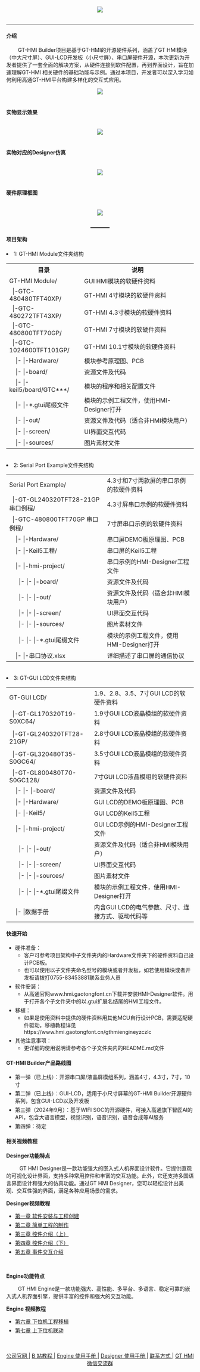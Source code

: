 <br/>
<div align="center">
    <img src="images/logo3.png">
</div>
<br/>

---

#### 介绍
&nbsp;&nbsp;&nbsp;&nbsp;&nbsp;&nbsp;&nbsp;&nbsp;GT-HMI Builder项目是基于GT-HMI的开源硬件系列，涵盖了GT HMI模块（中大尺寸屏）、GUI-LCD开发板（小尺寸屏）、串口屏硬件开源，本次更新为开发者提供了一套全面的解决方案，从硬件连接到软件配置，再到界面设计，旨在加速理解GT-HMI 相关硬件的基础功能与示例。通过本项目，开发者可以深入学习如何利用高通GT-HMI平台构建多样化的交互式应用。

<div align="center">
    <img src="images/GUI 人机交互平台六大优势.png">
</div>

<br/>

#### 实物显示效果

<br/>
<div align="center">
    <img src="images/车载.png">
</div>
<br/>

#### 实物对应的Designer仿真

<br/>
<div align="center">
    <img src="images/车载上位机.png">
</div>
<br/>

#### 硬件原理框图

<br/>
<div align="center">
    <img src="images/串口屏板原理框图.png">
</div>
<br/>

<div align="center">
    <hr style="width: 10%; border: 1px solid gray;">
</div>

#### 项目架构

<li>1: GT-HMI Module文件夹结构</li>
<table>
 <tr>
  <th style="width:40%">目录</th>
  <th style="width:60%">说明</th>
 </tr>
 <tr>
  <td>GT-HMI Module/</td>
  <td>GUI HMI模块的软硬件资料</td>
 </tr>
 <tr>
  <td>&nbsp;&nbsp;|-GTC-480480TFT40XP/</td>
  <td>GT-HMI 4寸模块的软硬件资料</td>
 </tr>
 <tr>
  <td>&nbsp;&nbsp;|-GTC-480272TFT43XP/</td>
  <td>GT-HMI 4.3寸模块的软硬件资料</td>
 </tr>
 <tr>
  <td>&nbsp;&nbsp;|-GTC-480800TFT70GP/</td>
  <td>GT-HMI 7寸模块的软硬件资料</td>
 </tr>
 <tr>
  <td>&nbsp;&nbsp;|-GTC-1024600TFT101GP/</td>
  <td>GT-HMI 10.1寸模块的软硬件资料</td>
 </tr>
  <tr>
  <td>&nbsp;&nbsp;&nbsp;&nbsp;|-&nbsp;|-Hardware/</td>
  <td>模块参考原理图、PCB</td>
 </tr>
 <tr>
  <td>&nbsp;&nbsp;&nbsp;&nbsp;|-&nbsp;|-board/</td>
  <td>资源文件及代码</td>
 </tr>
 <tr>
  <td>&nbsp;&nbsp;&nbsp;&nbsp;|-&nbsp;|-keil5/board/GTC***/</td>
  <td>模块的程序和相关配置文件</td>
 </tr>
 <tr>
  <td>&nbsp;&nbsp;&nbsp;&nbsp;|-&nbsp;|-*.gtui尾缀文件</td>
  <td>模块的示例工程文件，使用HMI-Designer打开</td>
 </tr>
 <tr>
  <td>&nbsp;&nbsp;&nbsp;&nbsp;|-&nbsp;|-out/</td>
  <td>资源文件及代码（适合非HMI模块用户）</td>
 </tr>
 <tr>
  <td>&nbsp;&nbsp;&nbsp;&nbsp;|-&nbsp;|-screen/</td>
  <td>UI界面交互代码</td>
 </tr>
 <tr>
  <td>&nbsp;&nbsp;&nbsp;&nbsp;|-&nbsp;|-sources/</td>
  <td>图片素材文件</td>
 </tr>
</table>

<br>

<li>2: Serial Port Example文件夹结构</li>
<table>
 <tr>
  <td>Serial Port Example/</td>
  <td>4.3寸和7寸两款屏的串口示例的软硬件资料</td>
 </tr>
 <tr>
  <td>&nbsp;&nbsp;|-GT-GL240320TFT28-21GP 串口例程/</td>
  <td>4.3寸屏串口示例的软硬件资料</td>
 </tr>
 <tr>
  <td>&nbsp;&nbsp;|-GTC-480800TFT70GP 串口例程/</td>
  <td>7寸屏串口示例的软硬件资料</td>
 </tr>
 <tr>
  <td>&nbsp;&nbsp;&nbsp;&nbsp;|-&nbsp;|-Hardware/</td>
  <td>串口屏DEMO板原理图、PCB</td>
 </tr>
 <tr>
  <td>&nbsp;&nbsp;&nbsp;&nbsp;|-&nbsp;|-Keil5工程/</td>
  <td>串口屏的Keil5工程</td>
 </tr>
 <tr>
  <td>&nbsp;&nbsp;&nbsp;&nbsp;|-&nbsp;|-hmi-project/</td>
  <td>串口示例的HMI-Designer工程文件</td>
 </tr>
 <tr>
  <td>&nbsp;&nbsp;&nbsp;&nbsp;&nbsp;&nbsp;|-&nbsp;|-&nbsp;|-board/</td>
  <td>资源文件及代码</td>
 </tr>
 <tr>
  <td>&nbsp;&nbsp;&nbsp;&nbsp;&nbsp;&nbsp;|-&nbsp;|-&nbsp;|-out/</td>
  <td>资源文件及代码（适合非HMI模块用户）</td>
 </tr>
 <tr>
  <td>&nbsp;&nbsp;&nbsp;&nbsp;&nbsp;&nbsp;|-&nbsp;|-&nbsp;|-screen/</td>
  <td>UI界面交互代码</td>
 </tr>
 <tr>
  <td>&nbsp;&nbsp;&nbsp;&nbsp;&nbsp;&nbsp;|-&nbsp;|-&nbsp;|-sources/</td>
  <td>图片素材文件</td>
 </tr>
 <tr>
  <td>&nbsp;&nbsp;&nbsp;&nbsp;&nbsp;&nbsp;|-&nbsp;|-&nbsp;|-*.gtui尾缀文件</td>
  <td>模块的示例工程文件，使用HMI-Designer打开</td>
 </tr>
 <tr>
  <td>&nbsp;&nbsp;&nbsp;&nbsp;|-&nbsp;|-串口协议.xlsx</td>
  <td>详细描述了串口屏的通信协议</td>
 </tr>
</table>

<br>

<li>3: GT-GUI LCD文件夹结构</li>
<table>
 <tr>
  <td>GT-GUI LCD/</td>
  <td>1.9、2.8、3.5、7寸GUI LCD的软硬件资料</td>
 </tr>
 <tr>
  <td>&nbsp;&nbsp;|-GT-GL170320T19-S0XC64/</td>
  <td>1.9寸GUI LCD液晶模组的软硬件资料</td>
 </tr>
 <tr>
  <td>&nbsp;&nbsp;|-GT-GL240320TFT28-21GP/</td>
  <td>2.8寸GUI LCD液晶模组的软硬件资料</td>
 </tr>
  <tr>
  <td>&nbsp;&nbsp;|-GT-GL320480T35-S0GC64/</td>
  <td>3.5寸GUI LCD液晶模组的软硬件资料</td>
 </tr>
  <tr>
  <td>&nbsp;&nbsp;|-GT-GL800480T70-S0GC128/</td>
  <td>7寸GUI LCD液晶模组的软硬件资料</td>
 </tr>
  <tr>
  <td>&nbsp;&nbsp;&nbsp;&nbsp;|-&nbsp;|-&nbsp;|-board/</td>
  <td>资源文件及代码</td>
 </tr>
 <tr>
  <td>&nbsp;&nbsp;&nbsp;&nbsp;|-&nbsp;|-Hardware/</td>
  <td>GUI LCD的DEMO板原理图、PCB</td>
 </tr>
 <tr>
  <td>&nbsp;&nbsp;&nbsp;&nbsp;|-&nbsp;|-Keil5/</td>
  <td>GUI LCD的Keil5工程</td>
 </tr>
 <tr>
  <td>&nbsp;&nbsp;&nbsp;&nbsp;|-&nbsp;|-hmi-project/</td>
  <td>GUI LCD示例的HMI-Designer工程文件</td>
 </tr>
 <tr>
  <td>&nbsp;&nbsp;&nbsp;&nbsp;&nbsp;&nbsp;|-&nbsp;|-&nbsp;|-out/</td>
  <td>资源文件及代码（适合非HMI模块用户）</td>
 </tr>
 <tr>
  <td>&nbsp;&nbsp;&nbsp;&nbsp;&nbsp;&nbsp;|-&nbsp;|-&nbsp;|-screen/</td>
  <td>UI界面交互代码</td>
 </tr>
 <tr>
  <td>&nbsp;&nbsp;&nbsp;&nbsp;&nbsp;&nbsp;|-&nbsp;|-&nbsp;|-sources/</td>
  <td>图片素材文件</td>
 </tr>
 <tr>
  <td>&nbsp;&nbsp;&nbsp;&nbsp;&nbsp;&nbsp;|-&nbsp;|-&nbsp;|-*.gtui尾缀文件</td>
  <td>模块的示例工程文件，使用HMI-Designer打开</td>
 </tr>
 <tr>
  <td>&nbsp;&nbsp;&nbsp;&nbsp;|-&nbsp;|数据手册</td>
  <td>内含GUI LCD的电气参数、尺寸、连接方式、驱动代码等</td>
 </tr>
</table>


#### 快速开始
<ul>
<li style="margin-bottom: 4px;">硬件准备：
<ul>
<li>客户可参考项目架构中子文件夹内的Hardware文件夹下的硬件资料自己设计PCB板。</li>
<li>也可以使用以子文件夹命名型号的模块或者开发板，如若使用模块或者开发板请拨打0755-83453881联系业务人员</li>
</ul>
</li>
<li style="margin-bottom: 4px;">软件安装：
<ul>
<li>从高通官网www.hmi.gaotongfont.cn下载并安装HMI-Designer软件。用于打开各个子文件夹中的以.gtui扩展名结尾的HMI工程文件。</li>
</ul>
</li>
<li style="margin-bottom: 4px;">移植：
<ul>
<li>如果是使用资料中提供的硬件资料用其他MCU自行设计PCB，需要适配硬件驱动，移植教程详见https://www.hmi.gaotongfont.cn/gthmiengineyzczlc</li>
</ul>
</li>
<li style="margin-bottom: 4px;">其他注意事项：
<ul>
<li>更详细的使用说明请参考各个子文件夹内的README.md文件</li>
</ul>
</li>
</ul>

#### GT-HMI Builder产品路线图
<ul>
<li style="margin-bottom: 4px;">第一弹（已上线）：开源串口屏/液晶屏模组系列，涵盖4寸，4.3寸，7寸，10寸</li>
<li style="margin-bottom: 4px;">第二弹（已上线）：GUI-LCD，适用于小尺寸屏幕的GT-HMI Builder开源硬件系列，包含GUI-LCD以及开发板</li>
<li style="margin-bottom: 4px;">第三弹（2024年9月）：基于WIFI SOC的开源硬件，可接入高通旗下智匠AI的API，包含大语言模型，视觉识别，语音识别，语音合成等AI服务</li>
<li style="margin-bottom: 4px;">第四弹：待定</li>
</ul>

#### 相关视频教程

**Desinger功能特点**

         GT HMI Designer是一款功能强大的嵌入式人机界面设计软件。它提供直观的可视化设计界面，支持多种常用控件和丰富的交互功能。此外，它还支持多国语言界面设计和强大的仿真功能。通过GT HMI Designer，您可以轻松设计出美观、交互性强的界面，满足各种应用场景的需求。


**Desinger视频教程**

<ul>
<li style="margin-bottom: 4px;"><a href="https://www.bilibili.com/video/BV1Xm4y1h7vs/?spm_id_from=333.999.0.0&vd_source=8ecf13d60f5e8ce6a592b252d351e954">第一章 软件安装与工程创建</a></li>
<li style="margin-bottom: 4px;"><a href="https://www.bilibili.com/video/BV1va4y137ac/?spm_id_from=autoNext&vd_source=8ecf13d60f5e8ce6a592b252d351e954">第二章 简单工程的制作</a></li>
<li style="margin-bottom: 4px;"><a href="https://www.bilibili.com/video/BV1Uo4y1V7pg/?spm_id_from=333.999.0.0&vd_source=8ecf13d60f5e8ce6a592b252d351e954">第三章 控件介绍（上）</a></li>
<li style="margin-bottom: 4px;"><a href="https://www.bilibili.com/video/BV1fs4y1u7uz/?spm_id_from=333.999.0.0&vd_source=8ecf13d60f5e8ce6a592b252d351e954">第四章 控件介绍（下）</a></li>
<li style="margin-bottom: 4px;"><a href="https://www.bilibili.com/video/BV1Ds4y1B7iW/?spm_id_from=333.999.0.0&vd_source=8ecf13d60f5e8ce6a592b252d351e954">第五章 事件交互介绍</a></li>
</ul>

<br/>

**Engine功能特点**

        GT HMI Engine是一款功能强大、高性能、多平台、多语言、稳定可靠的嵌入式人机界面引擎，提供丰富的控件和强大的交互功能。



**Engine 视频教程**

<ul>
<li style="margin-bottom: 4px;"><a href="https://www.bilibili.com/video/BV1Y24y1N7Bq/?spm_id_from=333.999.0.0&vd_source=8ecf13d60f5e8ce6a592b252d351e954">第六章 下位机工程移植</a></li>
<li style="margin-bottom: 4px;"><a href="https://www.bilibili.com/video/BV1Jh411c7jn/?spm_id_from=333.999.0.0&vd_source=8ecf13d60f5e8ce6a592b252d351e954">第七章 上下位机联动</a></li>
</ul>
<br/>

<br/>
<div align="center"
>
    <a href="https://www.hmi.gaotongfont.cn/kfgj"
    > 公司官网 </a> |
    <a href="https://space.bilibili.com/3493293474188211/video"
    > B 站教程 </a> |
    <a href="https://www.hmi.gaotongfont.cn/kfgj#/#hmiEngine"
    > Engine 使用手册 </a> |
    <a href="https://www.hmi.gaotongfont.cn/kfgj#/#hmidesigner"
    > Designer 使用手册 </a> |
    <a href="http://isite.baidu.com/site/wjz7qkrv/406a2b0c-f9c7-4a08-a47a-662e862b2af4?ch=48&wid=498ccd5c05334f21a2142ba3cf628964_0_0&field=&orderBy=&categoryId=undefined&title=%E8%81%94%E7%B3%BB%E6%88%91%E4%BB%AC"
    > 联系方式 </a> |
    <a href="https://genitop-1317577547.cos.ap-nanjing.myqcloud.com/GT-HMI/GT-HMI-Groups/GT-HMI%20Communication%20groups.jpg"
    > GT HMI微信交流群 </a>
</div>

<br/>




